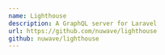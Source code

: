 ```yaml
---
name: Lighthouse
description: A GraphQL server for Laravel
url: https://github.com/nuwave/lighthouse
github: nuwave/lighthouse
---
```

